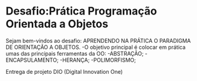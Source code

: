 # Desafio:Prática Programação Orientada a Objetos


Sejam bem-vindos ao desafio: APRENDENDO NA PRÁTICA O PARADIGMA DE ORIENTAÇÃO A OBJETOS.
-O objetivo principal é colocar em prática umas das principais ferramentas da OO: 
-ABSTRAÇÃO; 
-ENCAPSULAMENTO;
-HERANÇA;
-POLIMORFISMO;

Entrega de projeto DIO (Digital Innovation One)
